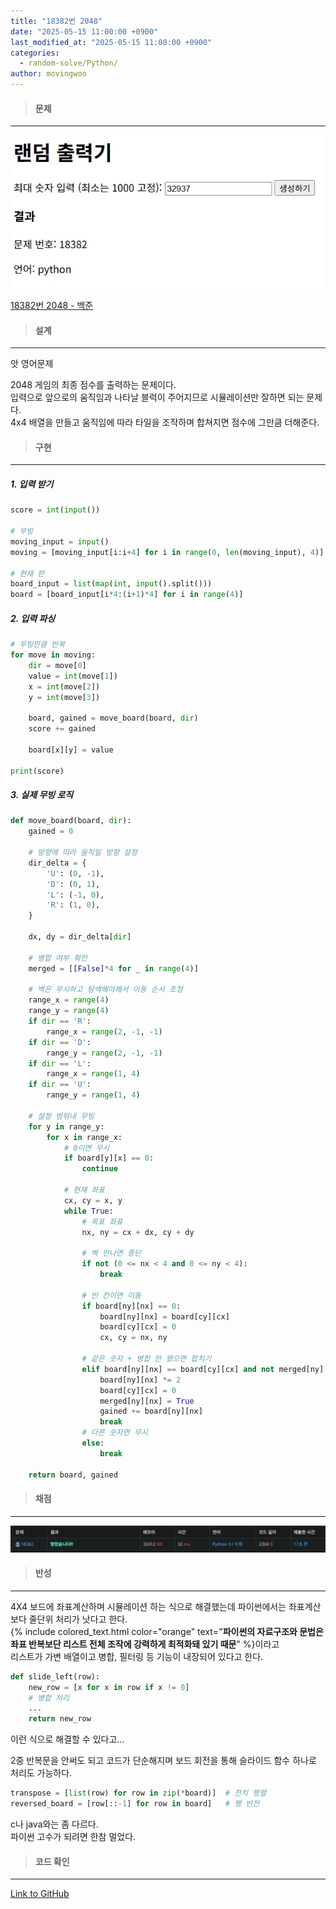 ```yaml
---
title: "18382번 2048"
date: "2025-05-15 11:00:00 +0900"
last_modified_at: "2025-05-15 11:00:00 +0900"
categories: 
  - random-solve/Python/
author: movingwoo
---
```

> #### 문제  
---  
  
![img01](/assets/images/posts/random-solve/Python/2025-05-15-18382/img01.webp)  
  
[18382번 2048 - 백준](https://www.acmicpc.net/problem/18382)  
   
> #### 설계  
---  
  
앗 영어문제  
  
2048 게임의 최종 점수를 출력하는 문제이다.  
입력으로 앞으로의 움직임과 나타날 블럭이 주어지므로 시뮬레이션만 잘하면 되는 문제다.  
4x4 배열을 만들고 움직임에 따라 타일을 조작하며 합쳐지면 점수에 그만큼 더해준다.  
  
> #### 구현  
---  
  
##### 1. 입력 받기  
  
```python
score = int(input())

# 무빙
moving_input = input()
moving = [moving_input[i:i+4] for i in range(0, len(moving_input), 4)]

# 현재 판
board_input = list(map(int, input().split()))
board = [board_input[i*4:(i+1)*4] for i in range(4)]
```
  
##### 2. 입력 파싱  
  
```python
# 무빙만큼 반복
for move in moving:
    dir = move[0]
    value = int(move[1])
    x = int(move[2])
    y = int(move[3])

    board, gained = move_board(board, dir)
    score += gained

    board[x][y] = value

print(score)
```
  
##### 3. 실제 무빙 로직  
  
```python
def move_board(board, dir):
    gained = 0

    # 방향에 따라 움직일 방향 설정
    dir_delta = {
        'U': (0, -1),
        'D': (0, 1),
        'L': (-1, 0),
        'R': (1, 0),
    }

    dx, dy = dir_delta[dir]

    # 병합 여부 확인
    merged = [[False]*4 for _ in range(4)]

    # 벽은 무시하고 탐색해야해서 이동 순서 조정
    range_x = range(4)
    range_y = range(4)
    if dir == 'R':
        range_x = range(2, -1, -1)
    if dir == 'D':
        range_y = range(2, -1, -1)
    if dir == 'L':
        range_x = range(1, 4)
    if dir == 'U':
        range_y = range(1, 4)

    # 설정 범위내 무빙
    for y in range_y:
        for x in range_x:
            # 0이면 무시
            if board[y][x] == 0:
                continue

            # 현재 좌표
            cx, cy = x, y
            while True:
                # 목표 좌표
                nx, ny = cx + dx, cy + dy

                # 벽 만나면 중단
                if not (0 <= nx < 4 and 0 <= ny < 4):
                    break

                # 빈 칸이면 이동
                if board[ny][nx] == 0:
                    board[ny][nx] = board[cy][cx]
                    board[cy][cx] = 0
                    cx, cy = nx, ny

                # 같은 숫자 + 병합 안 됐으면 합치기
                elif board[ny][nx] == board[cy][cx] and not merged[ny][nx]:
                    board[ny][nx] *= 2
                    board[cy][cx] = 0
                    merged[ny][nx] = True
                    gained += board[ny][nx]
                    break
                # 다른 숫자면 무시
                else:
                    break
    
    return board, gained
```
  
> #### 채점  
---  

![img02](/assets/images/posts/random-solve/Python/2025-05-15-18382/img02.webp)  
  
> #### 반성  
---  
  
4X4 보드에 좌표계산하며 시뮬레이션 하는 식으로 해결했는데 파이썬에서는 좌표계산보다 줄단위 처리가 낫다고 한다.  
{% include colored_text.html color="orange" text="**파이썬의 자료구조와 문법은 좌표 반복보단 리스트 전체 조작에 강력하게 최적화돼 있기 때문**" %}이라고  
리스트가 가변 배열이고 병합, 필터링 등 기능이 내장되어 있다고 한다.  
  
```python
def slide_left(row):
    new_row = [x for x in row if x != 0]
    # 병합 처리
    ...
    return new_row
```
  
이런 식으로 해결할 수 있다고...  
  
2중 반복문을 안써도 되고 코드가 단순해지며 보드 회전을 통해 슬라이드 함수 하나로 처리도 가능하다.  
  
```python
transpose = [list(row) for row in zip(*board)]  # 전치 행렬
reversed_board = [row[::-1] for row in board]   # 행 반전
```
  
c나 java와는 좀 다르다.  
파이썬 고수가 되려면 한참 멀었다.  
  
> #### 코드 확인   
---  

[Link to GitHub](https://raw.githubusercontent.com/movingwoo/movingwoo-snippets/refs/heads/main/random-solve/Python/2025-05-15-18382.py)

